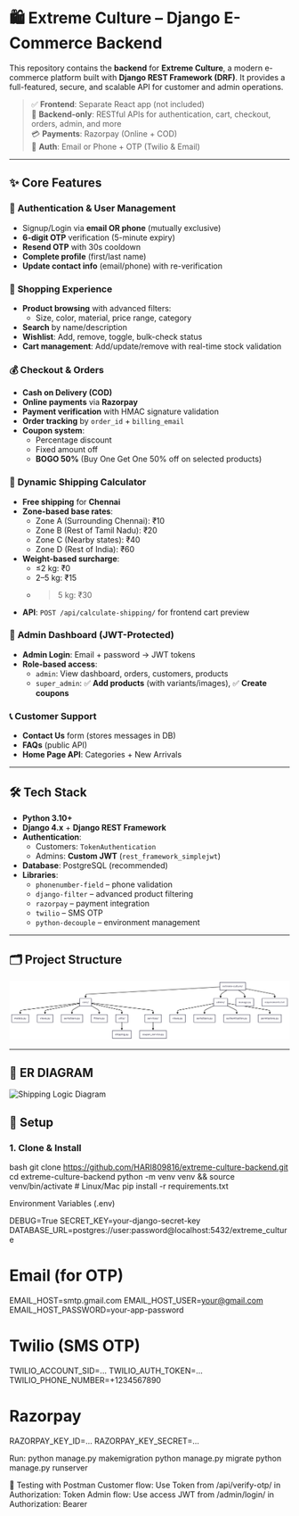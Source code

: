 # 🛍️ Extreme Culture – Django E-Commerce Backend

This repository contains the **backend** for **Extreme Culture**, a modern e-commerce platform built with **Django REST Framework (DRF)**. It provides a full-featured, secure, and scalable API for customer and admin operations.

> ✅ **Frontend**: Separate React app (not included)  
> 🔌 **Backend-only**: RESTful APIs for authentication, cart, checkout, orders, admin, and more  
> 💳 **Payments**: Razorpay (Online + COD)  
> 📱 **Auth**: Email or Phone + OTP (Twilio & Email)

---

## ✨ Core Features

### 🔐 **Authentication & User Management**
- Signup/Login via **email OR phone** (mutually exclusive)
- **6-digit OTP** verification (5-minute expiry)
- **Resend OTP** with 30s cooldown
- **Complete profile** (first/last name)
- **Update contact info** (email/phone) with re-verification

### 🛒 **Shopping Experience**
- **Product browsing** with advanced filters:
  - Size, color, material, price range, category
- **Search** by name/description
- **Wishlist**: Add, remove, toggle, bulk-check status
- **Cart management**: Add/update/remove with real-time stock validation

### 💰 **Checkout & Orders**
- **Cash on Delivery (COD)**
- **Online payments** via **Razorpay**
- **Payment verification** with HMAC signature validation
- **Order tracking** by `order_id` + `billing_email`
- **Coupon system**:
  - Percentage discount
  - Fixed amount off
  - **BOGO 50%** (Buy One Get One 50% off on selected products)

### 🚚 **Dynamic Shipping Calculator**
- **Free shipping** for **Chennai**
- **Zone-based base rates**:
  - Zone A (Surrounding Chennai): ₹10
  - Zone B (Rest of Tamil Nadu): ₹20
  - Zone C (Nearby states): ₹40
  - Zone D (Rest of India): ₹60
- **Weight-based surcharge**:
  - ≤2 kg: ₹0
  - 2–5 kg: ₹15
  - >5 kg: ₹30
- **API**: `POST /api/calculate-shipping/` for frontend cart preview

### 👥 **Admin Dashboard (JWT-Protected)**
- **Admin Login**: Email + password → JWT tokens
- **Role-based access**:
  - `admin`: View dashboard, orders, customers, products
  - `super_admin`: ✅ **Add products** (with variants/images), ✅ **Create coupons**

### 📞 **Customer Support**
- **Contact Us** form (stores messages in DB)
- **FAQs** (public API)
- **Home Page API**: Categories + New Arrivals

---

## 🛠️ Tech Stack

- **Python 3.10+**
- **Django 4.x** + **Django REST Framework**
- **Authentication**:
  - Customers: `TokenAuthentication`
  - Admins: **Custom JWT** (`rest_framework_simplejwt`)
- **Database**: PostgreSQL (recommended)
- **Libraries**:
  - `phonenumber-field` – phone validation
  - `django-filter` – advanced product filtering
  - `razorpay` – payment integration
  - `twilio` – SMS OTP
  - `python-decouple` – environment management

---

## 🗂️ Project Structure

![Project Structure ](https://github.com/HARI809816/ecommerce-django-backend/blob/70510a22ce084c562bbd0de49cfd902180c7c264/project%20structure.png)

---

## 🚚 ER DIAGRAM

![Shipping Logic Diagram]()

## 🚀 Setup

### 1. Clone & Install
bash
git clone https://github.com/HARI809816/extreme-culture-backend.git
cd extreme-culture-backend
python -m venv venv && source venv/bin/activate  # Linux/Mac
pip install -r requirements.txt

Environment Variables (.env)

DEBUG=True
SECRET_KEY=your-django-secret-key
DATABASE_URL=postgres://user:password@localhost:5432/extreme_culture

# Email (for OTP)
EMAIL_HOST=smtp.gmail.com
EMAIL_HOST_USER=your@gmail.com
EMAIL_HOST_PASSWORD=your-app-password

# Twilio (SMS OTP)
TWILIO_ACCOUNT_SID=...
TWILIO_AUTH_TOKEN=...
TWILIO_PHONE_NUMBER=+1234567890

# Razorpay
RAZORPAY_KEY_ID=...
RAZORPAY_KEY_SECRET=...


Run:
python manage.py makemigration
python manage.py migrate
python manage.py runserver

🧪 Testing with Postman
Customer flow: Use Token from /api/verify-otp/ in Authorization: Token <key>
Admin flow: Use access JWT from /admin/login/ in Authorization: Bearer <token>
